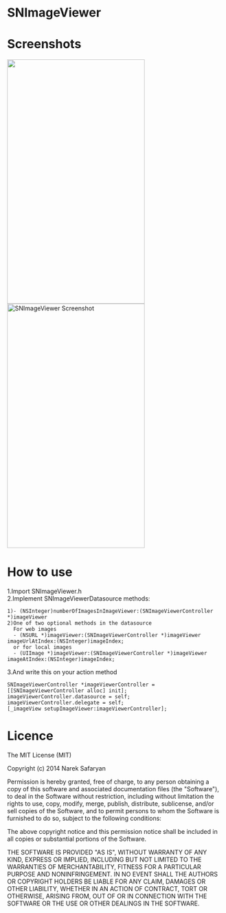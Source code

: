 SNImageViewer
=============

Screenshots
===========
<img src="https://raw.githubusercontent.com/NarekSafaryan/SNImageViewer/master/SNImageViewerDemo/screenshot.png" width="320" height="568">
<img src="https://raw.githubusercontent.com/NarekSafaryan/SNImageViewer/master/SNImageViewerDemo/SNImageViewer.gif?2" alt="SNImageViewer Screenshot" width="320" height="568" />

How to use
===========

1.Import SNImageViewer.h     																				
2.Implement SNImageViewerDatasource methods:

	1)- (NSInteger)numberOfImagesInImageViewer:(SNImageViewerController *)imageViewer
	2)One of two optional methods in the datasource
	  For web images
	  - (NSURL *)imageViewer:(SNImageViewerController *)imageViewer imageUrlAtIndex:(NSInteger)imageIndex;
	  or for local images
	  - (UIImage *)imageViewer:(SNImageViewerController *)imageViewer imageAtIndex:(NSInteger)imageIndex;

3.And write this on your action method

	SNImageViewerController *imageViewerController = [[SNImageViewerController alloc] init];
	imageViewerController.datasource = self;
	imageViewerController.delegate = self;
	[_imageView setupImageViewer:imageViewerController]; 

Licence
===========

The MIT License (MIT)

Copyright (c) 2014 Narek Safaryan

Permission is hereby granted, free of charge, to any person obtaining a copy
of this software and associated documentation files (the "Software"), to deal
in the Software without restriction, including without limitation the rights
to use, copy, modify, merge, publish, distribute, sublicense, and/or sell
copies of the Software, and to permit persons to whom the Software is
furnished to do so, subject to the following conditions:

The above copyright notice and this permission notice shall be included in all
copies or substantial portions of the Software.

THE SOFTWARE IS PROVIDED "AS IS", WITHOUT WARRANTY OF ANY KIND, EXPRESS OR
IMPLIED, INCLUDING BUT NOT LIMITED TO THE WARRANTIES OF MERCHANTABILITY,
FITNESS FOR A PARTICULAR PURPOSE AND NONINFRINGEMENT. IN NO EVENT SHALL THE
AUTHORS OR COPYRIGHT HOLDERS BE LIABLE FOR ANY CLAIM, DAMAGES OR OTHER
LIABILITY, WHETHER IN AN ACTION OF CONTRACT, TORT OR OTHERWISE, ARISING FROM,
OUT OF OR IN CONNECTION WITH THE SOFTWARE OR THE USE OR OTHER DEALINGS IN THE
SOFTWARE.
